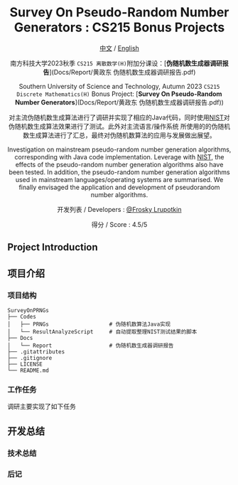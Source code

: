 <div align=center>

# Survey On Pseudo-Random Number Generators : CS215 Bonus Projects

[中文](#项目介绍) /
[English](#project-introduction)

南方科技大学2023秋季 `CS215 离散数学(H)`附加分课设：[**伪随机数生成器调研报告**](Docs/Report/黄政东 伪随机数生成器调研报告.pdf)

Southern University of Science and Technology, Autumn 2023
`CS215 Discrete Mathematics(H)` Bonus Project: [**Survey On Pseudo-Random Number Generators**](Docs/Report/黄政东 伪随机数生成器调研报告.pdf))

对主流伪随机数生成算法进行了调研并实现了相应的Java代码，同时使用[NIST](https://www.nist.gov/)对伪随机数生成算法效果进行了测试。此外对主流语言/操作系统
所使用的的伪随机数生成算法进行了汇总，最终对伪随机数算法的应用与发展做出展望。

Investigation on mainstream pseudo-random number generation algorithms,
corresponding with Java code implementation. Leverage with [NIST](https://www.nist.gov/), the effects of the 
pseudo-random
number generation algorithms also have been tested. In addition, the pseudo-random number generation
algorithms used in mainstream languages/operating systems are summarised. We finally envisaged the
application and development of pseudorandom number algorithms.

开发列表 / Developers :  [@Frosky Lrupotkin](https://github.com/FrostyHec)

得分 / Score : 4.5/5

</div>

## Project Introduction

## 项目介绍

### 项目结构
```
SurveyOnPRNGs
├── Codes             
│   ├── PRNGs                   # 伪随机数算法Java实现
│   └── ResultAnalyzeScript     # 自动提取整理NIST测试结果的脚本
├── Docs 
│   └── Report                  # 伪随机数生成器调研报告                 
├── .gitattributes
├── .gitignore
├── LICENSE
└── README.md
```
### 工作任务

调研主要实现了如下任务


## 开发总结

### 技术总结

### 后记

